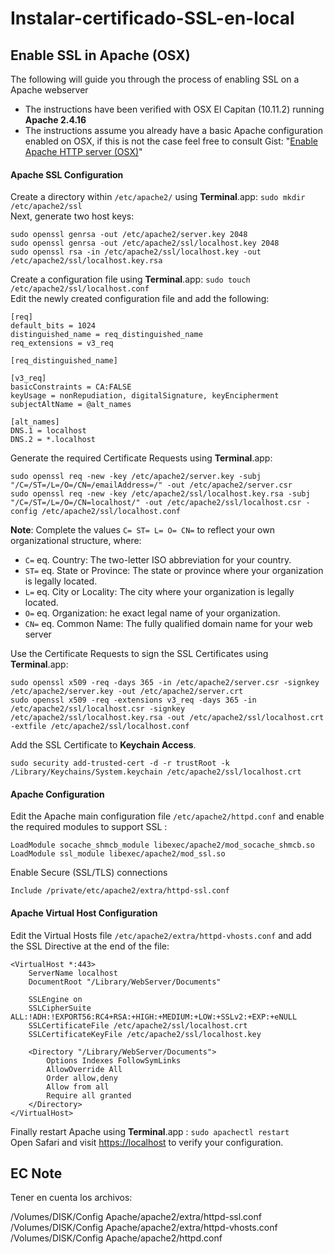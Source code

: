 # Instalar-certificado-SSL-en-local

## Enable SSL in Apache (OSX)

The following will guide you through the process of enabling SSL on a Apache webserver
- The instructions have been verified with OSX El Capitan (10.11.2) running **Apache 2.4.16**
- The instructions assume you already have a basic Apache configuration enabled on OSX, if this is not the case feel free to consult Gist: "[Enable Apache HTTP server (OSX)](http://)"

#### Apache SSL Configuration

Create a directory within `/etc/apache2/` using **Terminal**.app: `sudo mkdir /etc/apache2/ssl`  
Next, generate two host keys:
```
sudo openssl genrsa -out /etc/apache2/server.key 2048
sudo openssl genrsa -out /etc/apache2/ssl/localhost.key 2048
sudo openssl rsa -in /etc/apache2/ssl/localhost.key -out /etc/apache2/ssl/localhost.key.rsa
```

Create a configuration file using **Terminal**.app: `sudo touch /etc/apache2/ssl/localhost.conf`  
Edit the newly created configuration file and add the following:
```
[req]
default_bits = 1024
distinguished_name = req_distinguished_name
req_extensions = v3_req

[req_distinguished_name]

[v3_req]
basicConstraints = CA:FALSE
keyUsage = nonRepudiation, digitalSignature, keyEncipherment
subjectAltName = @alt_names

[alt_names]
DNS.1 = localhost
DNS.2 = *.localhost
```

Generate the required Certificate Requests using **Terminal**.app:
```
sudo openssl req -new -key /etc/apache2/server.key -subj "/C=/ST=/L=/O=/CN=/emailAddress=/" -out /etc/apache2/server.csr
sudo openssl req -new -key /etc/apache2/ssl/localhost.key.rsa -subj "/C=/ST=/L=/O=/CN=localhost/" -out /etc/apache2/ssl/localhost.csr -config /etc/apache2/ssl/localhost.conf
```
**Note**: Complete the values `C= ST= L= O= CN=` to reflect your own organizational structure, where:
* `C=` eq. Country: The two-letter ISO abbreviation for your country.
* `ST=` eq. State or Province: The state or province where your organization is legally located.
* `L=` eq. City or Locality: The city where your organization is legally located.
* `O=` eq. Organization: he exact legal name of your organization.
* `CN=` eq. Common Name: The fully qualified domain name for your web server


Use the Certificate Requests to sign the SSL Certificates using **Terminal**.app:
```
sudo openssl x509 -req -days 365 -in /etc/apache2/server.csr -signkey /etc/apache2/server.key -out /etc/apache2/server.crt
sudo openssl x509 -req -extensions v3_req -days 365 -in /etc/apache2/ssl/localhost.csr -signkey /etc/apache2/ssl/localhost.key.rsa -out /etc/apache2/ssl/localhost.crt -extfile /etc/apache2/ssl/localhost.conf
```

Add the SSL Certificate to **Keychain Access**.
```
sudo security add-trusted-cert -d -r trustRoot -k /Library/Keychains/System.keychain /etc/apache2/ssl/localhost.crt
```

#### Apache Configuration
Edit the Apache main configuration file `/etc/apache2/httpd.conf` and enable the required modules to support SSL :
```
LoadModule socache_shmcb_module libexec/apache2/mod_socache_shmcb.so
LoadModule ssl_module libexec/apache2/mod_ssl.so
```

Enable Secure (SSL/TLS) connections
```
Include /private/etc/apache2/extra/httpd-ssl.conf
```

#### Apache Virtual Host Configuration
Edit the Virtual Hosts file `/etc/apache2/extra/httpd-vhosts.conf` and add the SSL Directive at the end of the file:
```
<VirtualHost *:443>
    ServerName localhost
    DocumentRoot "/Library/WebServer/Documents"

    SSLEngine on
    SSLCipherSuite ALL:!ADH:!EXPORT56:RC4+RSA:+HIGH:+MEDIUM:+LOW:+SSLv2:+EXP:+eNULL
    SSLCertificateFile /etc/apache2/ssl/localhost.crt
    SSLCertificateKeyFile /etc/apache2/ssl/localhost.key

    <Directory "/Library/WebServer/Documents">
        Options Indexes FollowSymLinks
        AllowOverride All
        Order allow,deny
        Allow from all
        Require all granted
    </Directory>
</VirtualHost>
```

Finally restart Apache using **Terminal**.app : `sudo apachectl restart`  
Open Safari and visit [https://localhost](https://localhost) to verify your configuration.

## EC Note
Tener en cuenta los archivos:

/Volumes/DISK/Config Apache/apache2/extra/httpd-ssl.conf<br>
/Volumes/DISK/Config Apache/apache2/extra/httpd-vhosts.conf<br>
/Volumes/DISK/Config Apache/apache2/httpd.conf<br>
